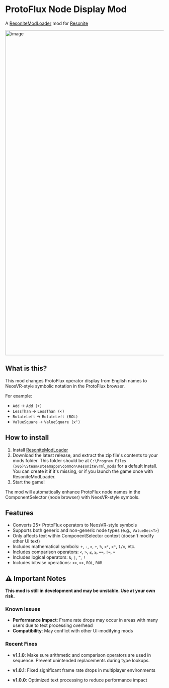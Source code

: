 # ProtoFlux Node Display Mod

A [ResoniteModLoader](https://github.com/resonite-modding-group/ResoniteModLoader) mod for [Resonite](https://store.steampowered.com/app/2519830/Resonite/)

<img width="859" height="1029" alt="image" src="https://github.com/user-attachments/assets/ed9ef661-f1e1-4bf8-9523-c4c080627dbc" />


## What is this?

This mod changes ProtoFlux operator display from English names to NeosVR-style symbolic notation in the ProtoFlux browser.

For example:
- `Add` → `Add (+)`
- `LessThan` → `LessThan (<)`
- `RotateLeft` → `RotateLeft (ROL)`
- `ValueSquare` → `ValueSquare (x²)`

## How to install

1. Install [ResoniteModLoader](https://github.com/resonite-modding-group/ResoniteModLoader)
2. Download the latest release, and extract the zip file's contents to your mods folder. This folder should be at `C:\Program Files (x86)\Steam\steamapps\common\Resonite\rml_mods` for a default install. You can create it if it's missing, or if you launch the game once with ResoniteModLoader.
3. Start the game!

The mod will automatically enhance ProtoFlux node names in the ComponentSelector (node browser) with NeosVR-style symbols.

## Features

- Converts 25+ ProtoFlux operators to NeosVR-style symbols
- Supports both generic and non-generic node types (e.g., `ValueDec<T>`)
- Only affects text within ComponentSelector context (doesn't modify other UI text)
- Includes mathematical symbols: `+`, `-`, `×`, `÷`, `%`, `x²`, `x³`, `1/x`, etc.
- Includes comparison operators: `<`, `>`, `≤`, `≥`, `==`, `!=`, `≈`
- Includes logical operators: `&`, `|`, `^`, `!`
- Includes bitwise operations: `<<`, `>>`, `ROL`, `ROR`

## ⚠️ Important Notes

**This mod is still in development and may be unstable. Use at your own risk.**

### Known Issues
- **Performance Impact**: Frame rate drops may occur in areas with many users due to text processing overhead
- **Compatibility**: May conflict with other UI-modifying mods

### Recent Fixes
- **v1.1.0**: Make sure arithmetic and comparison operators are used in sequence.
Prevent unintended replacements during type lookups.

- **v1.0.1**: Fixed significant frame rate drops in multiplayer environments
- **v1.0.0**: Optimized text processing to reduce performance impact

